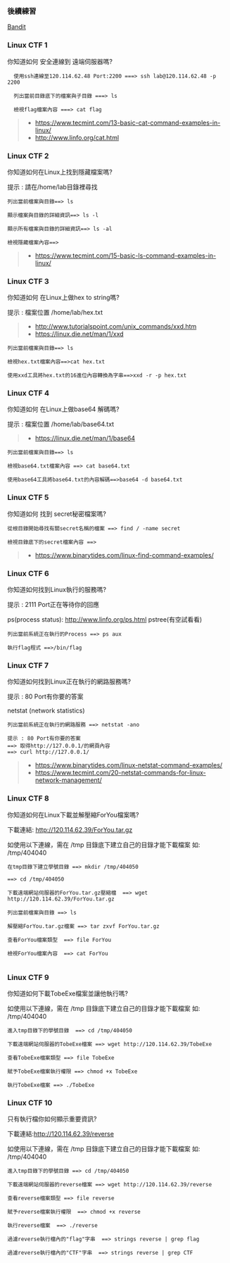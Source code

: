 ### 後續練習

[Bandit](http://overthewire.org/wargames/bandit/)

### Linux CTF 1

你知道如何 安全連線到 遠端伺服器嗎?

```
  使用ssh連線至120.114.62.48 Port:2200 ===> ssh lab@120.114.62.48 -p 2200

  列出當前目錄底下的檔案與子目錄 ===> ls

  檢視flag檔案內容 ===> cat flag

```

>* https://www.tecmint.com/13-basic-cat-command-examples-in-linux/
>* http://www.linfo.org/cat.html

### Linux CTF 2


你知道如何在Linux上找到隱藏檔案嗎?

提示 : 請在/home/lab目錄裡尋找
```
列出當前檔案與目錄==> ls

顯示檔案與目錄的詳細資訊==> ls -l

顯示所有檔案與目錄的詳細資訊==> ls -al

檢視隱藏檔案內容==>

```

>* https://www.tecmint.com/15-basic-ls-command-examples-in-linux/

### Linux CTF 3

你知道如何 在Linux上做hex to string嗎?

提示 : 檔案位置 /home/lab/hex.txt

>* http://www.tutorialspoint.com/unix_commands/xxd.htm
>* https://linux.die.net/man/1/xxd

```
列出當前檔案與目錄==> ls

檢視hex.txt檔案內容==>cat hex.txt

使用xxd工具將hex.txt的16進位內容轉換為字串==>xxd -r -p hex.txt

```

### Linux CTF 4

你知道如何 在Linux上做base64 解碼嗎?

提示 : 檔案位置 /home/lab/base64.txt

>* https://linux.die.net/man/1/base64

```
列出當前檔案與目錄==> ls

檢視base64.txt檔案內容 ==> cat base64.txt

使用base64工具將base64.txt的內容解碼==>base64 -d base64.txt

```

### Linux CTF 5

你知道如何 找到 secret秘密檔案嗎?

```
從根目錄開始尋找有關secret名稱的檔案 ==> find / -name secret

檢視目錄底下的secret檔案內容 ==> 

```

>* https://www.binarytides.com/linux-find-command-examples/


### Linux CTF 6

你知道如何找到Linux執行的服務嗎?

提示 : 2111 Port正在等待你的回應

ps(process status): http://www.linfo.org/ps.html
pstree(有空試看看)

```
列出當前系統正在執行的Process ==> ps aux

執行flag程式 ==>/bin/flag

```

### Linux CTF 7

你知道如何找到Linux正在執行的網路服務嗎?

提示 : 80 Port有你要的答案

netstat (network statistics)
```
列出當前系統正在執行的網路服務 ==> netstat -ano

提示 : 80 Port有你要的答案 
==> 取得http://127.0.0.1/的網頁內容
==> curl http://127.0.0.1/
```

>* https://www.binarytides.com/linux-netstat-command-examples/
>* https://www.tecmint.com/20-netstat-commands-for-linux-network-management/

### Linux CTF 8

你知道如何在Linux下載並解壓縮ForYou檔案嗎?

下載連結:
http://120.114.62.39/ForYou.tar.gz

如使用以下連線，需在 /tmp 目錄底下建立自己的目錄才能下載檔案
如: /tmp/404040

```
在tmp目錄下建立學號目錄 ==> mkdir /tmp/404050

==> cd /tmp/404050

下載遠端網站伺服器的ForYou.tar.gz壓縮檔  ==> wget http://120.114.62.39/ForYou.tar.gz

列出當前檔案與目錄 ==> ls
  
解壓縮ForYou.tar.gz檔案 ==> tar zxvf ForYou.tar.gz
    
查看ForYou檔案類型  ==> file ForYou
      
檢視ForYou檔案內容  ==> cat ForYou


```
### Linux CTF 9

你知道如何下載TobeExe檔案並讓他執行嗎?

如使用以下連線，需在 /tmp 目錄底下建立自己的目錄才能下載檔案 
如: /tmp/404040

```
進入tmp目錄下的學號目錄  ==> cd /tmp/404050

下載遠端網站伺服器的TobeExe檔案 ==> wget http://120.114.62.39/TobeExe

查看TobeExe檔案類型 ==> file TobeExe

賦予TobeExe檔案執行權限 ==> chmod +x TobeExe

執行TobeExe檔案 ==> ./TobeExe

```

### Linux CTF 10

只有執行檔你如何顯示重要資訊?

下載連結:http://120.114.62.39/reverse

如使用以下連線，需在 /tmp 目錄底下建立自己的目錄才能下載檔案 
如: /tmp/404040
```
進入tmp目錄下的學號目錄 ==> cd /tmp/404050

下載遠端網站伺服器的reverse檔案 ==> wget http://120.114.62.39/reverse
 
查看reverse檔案類型 ==> file reverse
  
賦予reverse檔案執行權限  ==> chmod +x reverse

執行reverse檔案  ==> ./reverse

過濾reverse執行檔內的"flag"字串  ==> strings reverse | grep flag
  
過濾reverse執行檔內的"CTF"字串  ==> strings reverse | grep CTF

```
